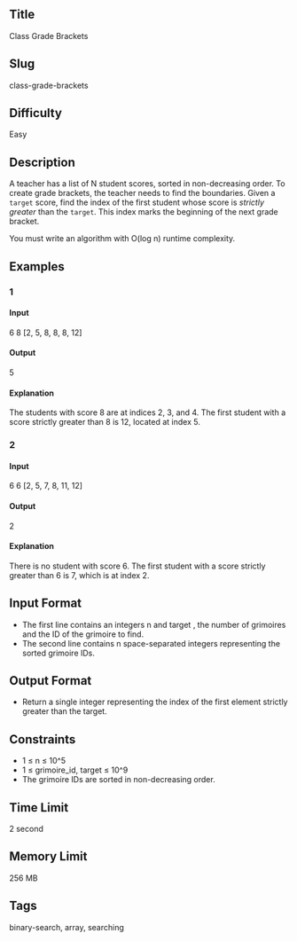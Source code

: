 ## Title

Class Grade Brackets

## Slug

class-grade-brackets

## Difficulty

Easy

## Description

A teacher has a list of N student scores, sorted in non-decreasing order. To create grade brackets, the teacher needs to find the boundaries. Given a `target` score, find the index of the first student whose score is *strictly greater* than the `target`. This index marks the beginning of the next grade bracket.

You must write an algorithm with O(log n) runtime complexity.

## Examples

### 1

#### Input

6 8
[2, 5, 8, 8, 8, 12]


#### Output

5

#### Explanation

The students with score 8 are at indices 2, 3, and 4. The first student with a score strictly greater than 8 is 12, located at index 5.

### 2

#### Input

6 6
[2, 5, 7, 8, 11, 12]

#### Output

2

#### Explanation

There is no student with score 6. The first student with a score strictly greater than 6 is 7, which is at index 2.

## Input Format

- The first line contains an integers n and target , the number of grimoires and the ID of the grimoire to find. 
- The second line contains n space-separated integers representing the sorted grimoire IDs.


## Output Format

- Return a single integer representing the index of the first element strictly greater than the target.

## Constraints

- 1 ≤ n ≤ 10^5
- 1 ≤ grimoire_id, target ≤ 10^9
- The grimoire IDs are sorted in non-decreasing order.

## Time Limit

2 second

## Memory Limit

256 MB

## Tags

binary-search, array, searching